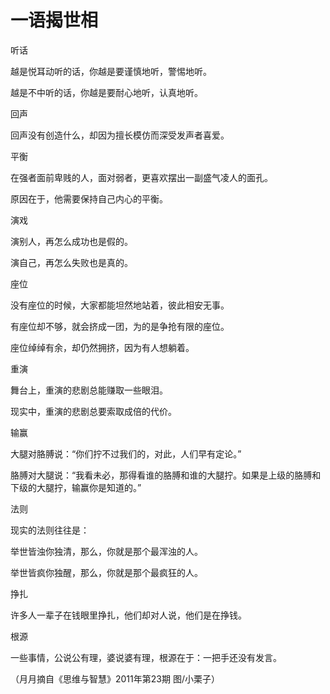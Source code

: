 # 一语揭世相

听话 

越是悦耳动听的话，你越是要谨慎地听，警惕地听。 

越是不中听的话，你越是要耐心地听，认真地听。 

回声 

回声没有创造什么，却因为擅长模仿而深受发声者喜爱。 

平衡 

在强者面前卑贱的人，面对弱者，更喜欢摆出一副盛气凌人的面孔。 

原因在于，他需要保持自己内心的平衡。 

演戏 

演别人，再怎么成功也是假的。 

演自己，再怎么失败也是真的。 

座位 

没有座位的时候，大家都能坦然地站着，彼此相安无事。 

有座位却不够，就会挤成一团，为的是争抢有限的座位。 

座位绰绰有余，却仍然拥挤，因为有人想躺着。 

重演 

舞台上，重演的悲剧总能赚取一些眼泪。 

现实中，重演的悲剧总要索取成倍的代价。 

输赢 

大腿对胳膊说：“你们拧不过我们的，对此，人们早有定论。” 

胳膊对大腿说：“我看未必，那得看谁的胳膊和谁的大腿拧。如果是上级的胳膊和下级的大腿拧，输赢你是知道的。” 

法则 

现实的法则往往是： 

举世皆浊你独清，那么，你就是那个最浑浊的人。 

举世皆疯你独醒，那么，你就是那个最疯狂的人。 

挣扎 

许多人一辈子在钱眼里挣扎，他们却对人说，他们是在挣钱。 

根源 

一些事情，公说公有理，婆说婆有理，根源在于：一把手还没有发言。 

（月月摘自《思维与智慧》2011年第23期 图/小栗子）